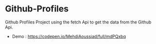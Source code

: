 # Github-Profiles
Github Profiles Project using the fetch Api to get the data from the Github Api.
 - Demo : https://codepen.io/MehdiAoussiad/full/mdPQxbq

